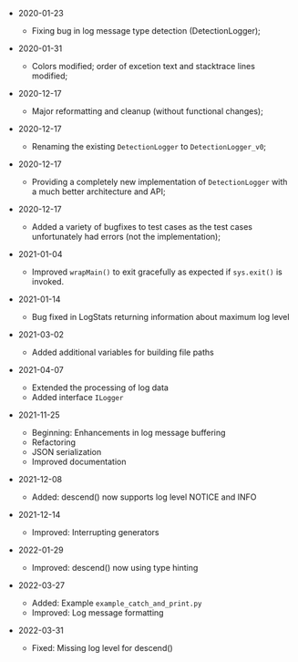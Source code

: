
* 2020-01-23
	* Fixing bug in log message type detection (DetectionLogger);

* 2020-01-31
	* Colors modified; order of excetion text and stacktrace lines modified;

* 2020-12-17
	* Major reformatting and cleanup (without functional changes);

* 2020-12-17
	* Renaming the existing `DetectionLogger` to `DetectionLogger_v0`;

* 2020-12-17
	* Providing a completely new implementation of `DetectionLogger` with a much better architecture and API;

* 2020-12-17
	* Added a variety of bugfixes to test cases as the test cases unfortunately had errors (not the implementation);

* 2021-01-04
	* Improved `wrapMain()` to exit gracefully as expected if `sys.exit()` is invoked.

* 2021-01-14
	* Bug fixed in LogStats returning information about maximum log level

* 2021-03-02
	* Added additional variables for building file paths

* 2021-04-07
	* Extended the processing of log data
	* Added interface `ILogger`

* 2021-11-25
	* Beginning: Enhancements in log message buffering
	* Refactoring
	* JSON serialization
	* Improved documentation

* 2021-12-08
	* Added: descend() now supports log level NOTICE and INFO

* 2021-12-14
	* Improved: Interrupting generators

* 2022-01-29
	* Improved: descend() now using type hinting

* 2022-03-27
	* Added: Example `example_catch_and_print.py`
	* Improved: Log message formatting

* 2022-03-31
	* Fixed: Missing log level for descend()


